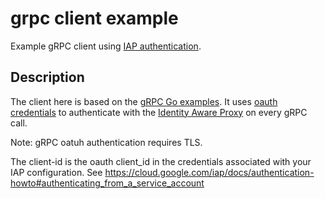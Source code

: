 # grpc client example

Example gRPC client using [IAP authentication](https://cloud.google.com/iap/docs/authentication-howto).

## Description

The client here is based on the [gRPC Go examples](https://github.com/grpc/grpc-go/tree/master/examples).
It uses [oauth credentials](https://godoc.org/google.golang.org/grpc/credentials/oauth) to authenticate
with the [Identity Aware Proxy](https://cloud.google.com/iap/) on every gRPC call.

Note: gRPC oatuh authentication requires TLS.

The client-id is the oauth client_id in the credentials associated with your IAP configuration. See https://cloud.google.com/iap/docs/authentication-howto#authenticating_from_a_service_account